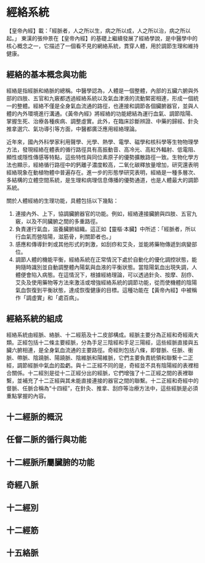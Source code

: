 # 經絡系統

【皇帝內經】載：「經脈者，人之所以生，病之所以成，人之所以治，病之所以起。」
東漢的張仲景在【皇帝內經】的基礎上繼續發展了經絡學說，是中醫學中的核心概念之一，它描述了一個看不見的網絡系統，貫穿人體，用於調節生理和維持健康。

## 經絡的基本概念與功能

經絡是指經脈和絡脈的總稱。中醫學認為，人體是一個整體，內部的五臟六腑與外部的四肢、五官和九竅都透過經絡系統以及氣血津液的流動緊密相連，形成一個統一的整體。經絡不僅是全身氣血流通的路徑，也連接和調節各個臟腑器官，並與人體的內外環境進行溝通。《黃帝內經》將經絡的功能總結為運行血氣、調節陰陽、掌握生死、治療各種疾病、調整虛實。此外，在臨床診斷辨證、中藥的歸經、針灸推拿選穴、氣功導引等方面，中醫都廣泛應用經絡理論。

近年來，國內外科學家利用聲學、光學、熱學、電學、磁學和核科學等生物物理學方法，發現經絡在體表的循行路徑具有高振動音、高冷光、高紅外輻射、低電阻、顯性或隱性傳感等特點，這些特性與同位素原子的優勢擴散路徑一致。生物化學方法也顯示，經絡循行路徑中的鈣離子濃度較高，二氧化碳釋放量增加，研究還表明經絡現象在動植物體中普遍存在。進一步的形態學研究表明，經絡是一種多層次、多結構的立體空間系統，是生理和病理信息傳播的優勢通道，也是人體最大的調節系統。

關於人體經絡的生理功能，具體包括以下幾點： 

1. 連接內外、上下，協調臟腑器官的功能。例如，經絡連接臟腑與四肢、五官九竅，以及不同臟腑之間的多重路徑。
2. 負責運行氣血，滋養臟腑組織。這正如【靈樞·本臟】中所述：「經脈者，所以行血氣而營陰陽，滋筋骨，利關節者也。」
3. 感應和傳導針刺或其他形式的刺激，如刮痧和艾灸，並能將藥物傳遞到病變部位。
4. 調節人體的機能平衡，經絡系統在正常情況下處於自動化的優化調控狀態，能夠隨時識別並自動調整體內陽氣與血液的平衡狀態。當陰陽氣血出現失調，人體便會陷入病態。在這情況下，根據經絡理論，可以透過針灸、按摩、刮痧、艾灸及使用藥物等方法來激活或增強經絡系統的調節功能，從而使機體的陰陽氣血恢復到平衡狀態，達成恢復健康的目標。這種功能在【黃帝內經】中被稱作「調虛實」和「處百病」。

## 經絡系統的組成

經絡系統由經脈、絡脈、十二經筋及十二皮部構成。經脈主要分為正經和奇經兩大類。正經包括十二條主要經脈，分為手足三陰經和手足三陽經，這些經脈直接與五臟六腑相連，是全身氣血流通的主要路徑。奇經則包括八條，即督脈、任脈、衝脈、帶脈、陰蹺脈、陽蹺脈、陰維脈和陽維脈，它們主要負責統領和聯繫十二正經，調節經脈中氣血的盈虧。與十二正經不同的是，奇經並不具有陰陽經的表裡相合關係。十二經別是從十二正經分出的經脈，它們增強了十二正經之間的表裡聯繫，並補充了十二正經與其未能直接連接的器官之間的聯繫。十二正經和奇經中的督脈、任脈合稱為“十四經”，在針灸、推拿、刮痧等治療方法中，這些經脈是必須重點掌握的內容。



## 十二經脈的概況

## 任督二脈的循行與功能

## 十二經脈所屬臟腑的功能

## 奇經八脈

## 十二經別

## 十二經筋

## 十五絡脈